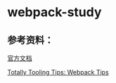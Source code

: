 # webpack-study

## 参考资料：

[官方文档](https://webpack.js.org/guides/)

[Totally Tooling Tips: Webpack Tips](https://www.youtube.com/watch?v=zFoBYfMLUCM&index=2&list=PL0vm7cJgzxTcLvHFivIBOAtLPJIZaaUB3&t=4s)